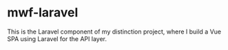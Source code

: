# mwf-laravel
This is the Laravel component of my distinction project, where I build a Vue SPA using Laravel for the API layer. 
